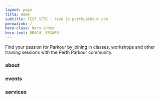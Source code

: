```yaml
---
layout: page
title: Home
subtitle: TEST SITE - live is perthparkour.com
permalink: /
hero-class: hero-index
hero-text: REACH. ESCAPE.
---
```



Find your passion for Parkour by joining in classes, workshops and other training sessions with the Perth Parkour community.

### about

### events

### services


